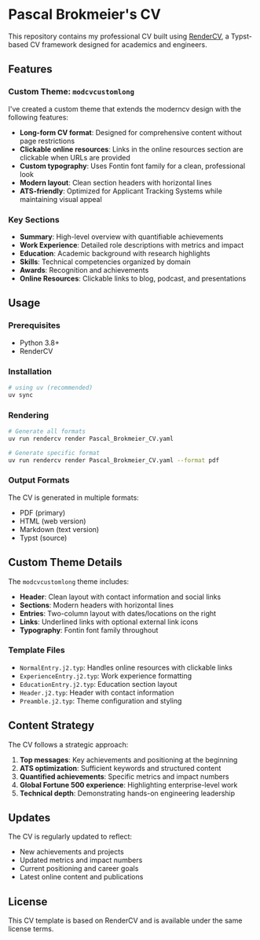 # Pascal Brokmeier's CV

This repository contains my professional CV built using [RenderCV](https://rendercv.com), a
Typst-based CV framework designed for academics and engineers.

## Features

### Custom Theme: `modcvcustomlong`

I've created a custom theme that extends the moderncv design with the following features:

- **Long-form CV format**: Designed for comprehensive content without page restrictions
- **Clickable online resources**: Links in the online resources section are clickable when URLs are
  provided
- **Custom typography**: Uses Fontin font family for a clean, professional look
- **Modern layout**: Clean section headers with horizontal lines
- **ATS-friendly**: Optimized for Applicant Tracking Systems while maintaining visual appeal

### Key Sections

- **Summary**: High-level overview with quantifiable achievements
- **Work Experience**: Detailed role descriptions with metrics and impact
- **Education**: Academic background with research highlights
- **Skills**: Technical competencies organized by domain
- **Awards**: Recognition and achievements
- **Online Resources**: Clickable links to blog, podcast, and presentations

## Usage

### Prerequisites

- Python 3.8+
- RenderCV

### Installation

```bash
# using uv (recommended)
uv sync
```

### Rendering

```bash
# Generate all formats
uv run rendercv render Pascal_Brokmeier_CV.yaml

# Generate specific format
uv run rendercv render Pascal_Brokmeier_CV.yaml --format pdf
```

### Output Formats

The CV is generated in multiple formats:

- PDF (primary)
- HTML (web version)
- Markdown (text version)
- Typst (source)

## Custom Theme Details

The `modcvcustomlong` theme includes:

- **Header**: Clean layout with contact information and social links
- **Sections**: Modern headers with horizontal lines
- **Entries**: Two-column layout with dates/locations on the right
- **Links**: Underlined links with optional external link icons
- **Typography**: Fontin font family throughout

### Template Files

- `NormalEntry.j2.typ`: Handles online resources with clickable links
- `ExperienceEntry.j2.typ`: Work experience formatting
- `EducationEntry.j2.typ`: Education section layout
- `Header.j2.typ`: Header with contact information
- `Preamble.j2.typ`: Theme configuration and styling

## Content Strategy

The CV follows a strategic approach:

1. **Top messages**: Key achievements and positioning at the beginning
2. **ATS optimization**: Sufficient keywords and structured content
3. **Quantified achievements**: Specific metrics and impact numbers
4. **Global Fortune 500 experience**: Highlighting enterprise-level work
5. **Technical depth**: Demonstrating hands-on engineering leadership

## Updates

The CV is regularly updated to reflect:

- New achievements and projects
- Updated metrics and impact numbers
- Current positioning and career goals
- Latest online content and publications

## License

This CV template is based on RenderCV and is available under the same license terms.

